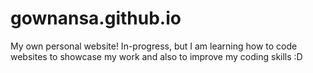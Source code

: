 # gownansa.github.io
My own personal website! In-progress, but I am learning how to code websites to showcase my work and also to improve my coding skills :D

